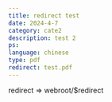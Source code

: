 ```yaml
---
title: redirect test
date: 2024-4-7
category: cate2
description: test 2
ps:
language: chinese
type: pdf
redirect: test.pdf
---
```


redirect => webroot/$redirect

